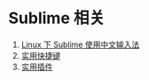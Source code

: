 # Sublime 相关

1. [Linux 下 Sublime 使用中文输入法](./im/README.md)
2. [实用快捷键](./shortcut/README.md)
3. [实用插件](./plugins/README.md)
